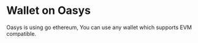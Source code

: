 ---
---

# Wallet on Oasys 

Oasys is using go ethereum, You can use any wallet which supports EVM compatible. 
